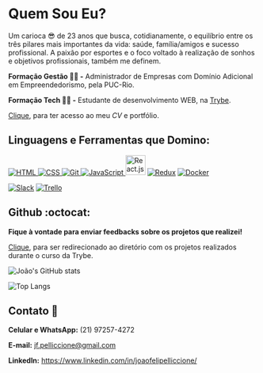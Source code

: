 # Quem Sou Eu?

Um carioca :sunglasses: de 23 anos que busca, cotidianamente, o equilíbrio entre os três pilares mais importantes da vida: saúde, família/amigos e sucesso profissional. A paixão por esportes e o foco voltado à realização de sonhos e objetivos profissionais, também me definem.

**Formação Gestão 🧑‍💼 -** Administrador de Empresas com Domínio Adicional em Empreendedorismo, pela PUC-Rio.

**Formação Tech 👨‍💻 -** Estudante de desenvolvimento WEB, na [Trybe](https://www.betrybe.com/).

[Clique](https://joaofelipelliccione.github.io/professional-portfolio_react/), para ter acesso ao meu *CV* e portfólio.

## Linguagens e Ferramentas que Domino:

<p align="left"> 
    <a href="https://icons8.com/icon/20909/html-5" target="_blank"> <img title="HTML" src="https://img.icons8.com/color/40/000000/html-5--v1.png"/> </a> 
    <a href="https://icons8.com/icon/21278/css3" target="_blank"> <img title="CSS" src="https://img.icons8.com/color/40/000000/css3.png"/> </a> 
    <a href="https://icons8.com/icon/20906/git" target="_blank"> <img title="Git" src="https://img.icons8.com/color/40/000000/git.png"/> </a> 
    <a href="https://icons8.com/icon/tGvHBPJaKqEd/javascript" target="_blank"> <img title="JavaScript" src="https://img.icons8.com/color/40/000000/javascript--v2.png" /> 
    </a>
    <a href="https://icons8.com/icon/t5K2CR8feVdX/react" target="_blank"><img src="https://img.icons8.com/officel/80/000000/react.png" width="40px" title="React.js"/></a>
    <a href="https://icons8.com/icon/jD-fJzVguBmw/redux"><img src="https://img.icons8.com/color/40/000000/redux.png" title="Redux"/></a>
        <a href="https://icons8.com/icon/jD-fJzVguBmw/redux"><img src="https://img.icons8.com/color/40/000000/docker.png" title="Docker"/></a>
</p>

<p align="left"> 
    <a href="https://icons8.com/icons/set/slack" target="_blank"><img title="Slack" src="https://img.icons8.com/color/40/000000/slack-new.png"/></a>
        <a href="https://icons8.com/icons/set/trello" target="_blank"><img title="Trello" src="https://img.icons8.com/color/40/000000/trello.png"/></a>
</p>

## Github :octocat:
**Fique à vontade para enviar feedbacks sobre os projetos que realizei!**

[Clique](https://github.com/joaofelipelliccione/joaofelipelliccione.github.io/tree/main/projetos-trybe), para ser redirecionado ao diretório com os projetos realizados durante o curso da Trybe.

![João's GitHub stats](https://github-readme-stats.vercel.app/api?username=joaofelipelliccione&theme=dracula&show_icons=true)

   ![Top Langs](https://github-readme-stats.vercel.app/api/top-langs/?username=joaofelipelliccione&layout=compact&theme=dracula)


## Contato :calling:

**Celular e WhatsApp:** (21) 97257-4272

**E-mail:** jf.pelliccione@gmail.com

**LinkedIn:** https://www.linkedin.com/in/joaofelipelliccione/

